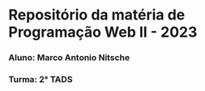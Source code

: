 # Repositório da matéria de Programação Web II - 2023

### Aluno: Marco Antonio Nitsche
### Turma: 2° TADS
